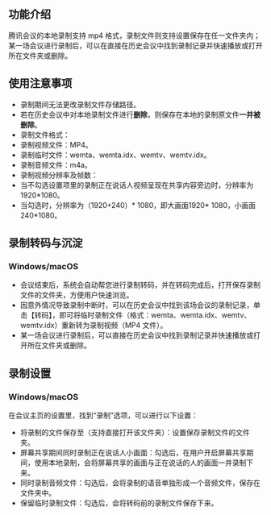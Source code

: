 
## 功能介绍
腾讯会议的本地录制支持 mp4 格式，录制文件则支持设置保存在任一文件夹内；某一场会议进行录制后，可以在直接在历史会议中找到录制记录并快速播放或打开所在文件夹或删除。

## 使用注意事项
- 录制期间无法更改录制文件存储路径。
- 若在历史会议中对本地录制文件进行**删除**，则保存在本地的录制原文件**一并被删除**。
- 录制文件格式：
 - 录制视频文件：MP4。
 - 录制临时文件：wemta、wemta.idx、wemtv、wemtv.idx。
 - 录制音频文件：m4a。
- 录制视频分辨率及帧数：
 - 当不勾选设置项里的录制正在说话人视频呈现在共享内容旁边时，分辨率为1920*1080。
 - 当勾选时，分辨率为（1920+240）* 1080，即大画面1920* 1080，小画面240*1080。


## 录制转码与沉淀
### Windows/macOS
- 会议结束后，系统会自动帮您进行录制转码，并在转码完成后，打开保存录制文件的文件夹，方便用户快速浏览。
- 因意外情况导致录制中断时，可以在历史会议中找到该场会议的录制记录，单击【转码】，即可将临时录制文件（格式：wemta、wemta.idx、wemtv、wemtv.idx）重新转为录制视频（MP4 文件）。
- 某一场会议进行录制后，可以直接在历史会议中找到录制记录并快速播放或打开所在文件夹或删除。

## 录制设置
### Windows/macOS
在会议主页的设置里，找到“录制”选项，可以进行以下设置：
- 将录制的文件保存至（支持直接打开该文件夹）：设置保存录制文件的文件夹。
- 屏幕共享期间同时录制正在说话人小画面：勾选后，在用户开启屏幕共享期间，使用本地录制，会将屏幕共享的画面与正在说话的人的画面一并录制下来。
- 同时录制音频文件：勾选后，会将录制的语音单独形成一个音频文件，保存在文件夹中。
- 保留临时录制文件：勾选后，会将转码前的录制文件保存下来。
